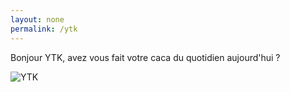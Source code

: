 ```yaml
---
layout: none
permalink: /ytk
---
```

Bonjour YTK, avez vous fait votre caca du quotidien aujourd'hui ?

![YTK](https://cdn.discordapp.com/attachments/1222662061096702083/1312127437517230090/image.png?ex=674b5d67&is=674a0be7&hm=c36a62082fa73e9bd5dadb80219355f7eb5b746b80a66ff2a48fb9309630c074&)
